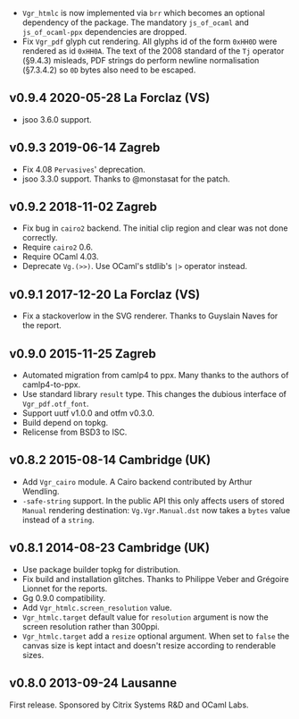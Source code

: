 
- `Vgr_htmlc` is now implemented via `brr` which becomes an optional
  dependency of the package. The mandatory `js_of_ocaml` and
  `js_of_ocaml-ppx` dependencies are dropped.
- Fix `Vgr_pdf` glyph cut rendering. All glyphs id of the form `0xHH0D`
  were rendered as id `0xHH0A`. The text of the 2008 standard of the
  `Tj` operator (§9.4.3) misleads, PDF strings do perform newline
  normalisation (§7.3.4.2) so `0D` bytes also need to be escaped.
  
v0.9.4 2020-05-28 La Forclaz (VS)
---------------------------------

- jsoo 3.6.0 support.

v0.9.3 2019-06-14 Zagreb
------------------------

- Fix 4.08 `Pervasives`' deprecation.
- jsoo 3.3.0 support. Thanks to @monstasat for the patch.

v0.9.2 2018-11-02 Zagreb
------------------------

- Fix bug in `cairo2` backend. The initial clip region and clear
  was not done correctly.
- Require `cairo2` 0.6.
- Require OCaml 4.03.
- Deprecate `Vg.(>>)`. Use OCaml's stdlib's `|>` operator instead.

v0.9.1 2017-12-20 La Forclaz (VS)
---------------------------------

- Fix a stackoverlow in the SVG renderer. Thanks to Guyslain Naves for
  the report.

v0.9.0 2015-11-25 Zagreb
------------------------

- Automated migration from camlp4 to ppx. Many thanks to the authors
  of camlp4-to-ppx.
- Use standard library `result` type. This changes the dubious interface
  of `Vgr_pdf.otf_font`.
- Support uutf v1.0.0 and otfm v0.3.0.
- Build depend on topkg.
- Relicense from BSD3 to ISC.

v0.8.2 2015-08-14 Cambridge (UK)
--------------------------------

- Add `Vgr_cairo` module. A Cairo backend contributed by Arthur Wendling.
- `-safe-string` support. In the public API this only affects users of
  stored `Manual` rendering destination: `Vg.Vgr.Manual.dst` now takes
  a `bytes` value instead of a `string`.


v0.8.1 2014-08-23 Cambridge (UK)
--------------------------------

- Use package builder topkg for distribution.
- Fix build and installation glitches. Thanks to Philippe Veber and
  Grégoire Lionnet for the reports.
- Gg 0.9.0 compatibility.
- Add `Vgr_htmlc.screen_resolution` value.
- `Vgr_htmlc.target` default value for `resolution` argument is now the
  screen resolution rather than 300ppi.
- `Vgr_htmlc.target` add a `resize` optional argument. When set to
  `false` the canvas size is kept intact and doesn't resize according
  to renderable sizes.

v0.8.0 2013-09-24 Lausanne
--------------------------

First release.
Sponsored by Citrix Systems R&D and OCaml Labs.
